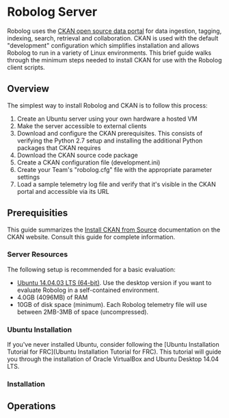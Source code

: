 # Robolog Server

Robolog uses the [CKAN open source data portal](http://ckan.org/) for data ingestion, tagging, indexing, search, retrieval and collaboration. CKAN is used with the default "development" configuration which simplifies installation and allows Robolog to run in a variety of Linux environments. This brief guide walks through the minimum steps needed to install CKAN for use with the Robolog client scripts.

## Overview

The simplest way to install Robolog and CKAN is to follow this process:

1. Create an Ubuntu server using your own hardware a hosted VM
2. Make the server accessible to external clients
3. Download and configure the CKAN prerequisites. This consists of verifying the Python 2.7 setup and installing the additional Python packages that CKAN requires
4. Download the CKAN source code package
5. Create a CKAN configuration file (development.ini)
6. Create your Team's "robolog.cfg" file with the appropriate parameter settings
7. Load a sample telemetry log file and verify that it's visible in the CKAN portal and accessible via its URL

## Prerequisities

This guide summarizes the [Install CKAN from Source](http://docs.ckan.org/en/latest/maintaining/installing/install-from-source.html) documentation on the CKAN website. Consult this guide for complete information.

### Server Resources

The following setup is recommended for a basic evaluation:

* [Ubuntu 14.04.03 LTS (64-bit)](https://wiki.ubuntu.com/TrustyTahr/ReleaseNotes?_ga=1.253912650.374798248.1451753044).  Use the desktop version if you want to evaluate Robolog in a self-contained environment.
* 4.0GB (4096MB) of RAM
* 10GB of disk space (minimum).  Each Robolog telemetry file will use between 2MB-3MB of space (uncompressed).

### Ubuntu Installation

If you've never installed Ubuntu, consider following the [Ubuntu Installation Tutorial for FRC](Ubuntu Installation Tutorial for FRC). This tutorial will guide you through the installation of Oracle VirtualBox and Ubuntu Desktop 14.04 LTS.
 
### Installation

## Operations
